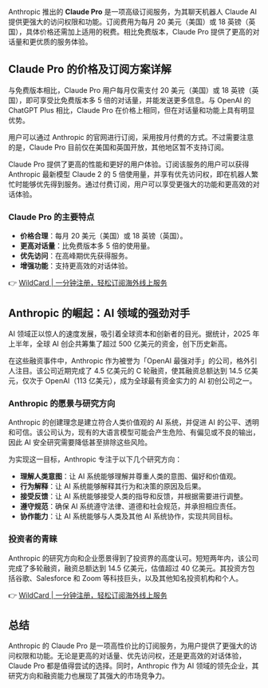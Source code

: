Anthropic 推出的 **Claude Pro** 是一项高级订阅服务，为其聊天机器人 Claude AI 提供更强大的访问权限和功能。订阅费用为每月 20 美元（美国）或 18 英镑（英国），具体价格还需加上适用的税费。相比免费版本，Claude Pro 提供了更高的对话量和更优质的服务体验。

## Claude Pro 的价格及订阅方案详解

与免费版本相比，Claude Pro 用户每月仅需支付 20 美元（美国）或 18 英镑（英国），即可享受比免费版本多 5 倍的对话量，并能发送更多信息。与 OpenAI 的 ChatGPT Plus 相比，Claude Pro 在价格上相同，但在对话量和功能上具有明显优势。

用户可以通过 Anthropic 的官网进行订阅，采用按月付费的方式。不过需要注意的是，Claude Pro 目前仅在美国和英国开放，其他地区暂不支持订阅。

Claude Pro 提供了更高的性能和更好的用户体验。订阅该服务的用户可以获得 Anthropic 最新模型 Claude 2 的 5 倍使用量，并享有优先访问权，即在机器人繁忙时能够优先得到服务。通过付费订阅，用户可以享受更强大的功能和更高效的对话体验。

### Claude Pro 的主要特点

- **价格合理**：每月 20 美元（美国）或 18 英镑（英国）。
- **更高对话量**：比免费版本多 5 倍的使用量。
- **优先访问**：在高峰期优先获得服务。
- **增强功能**：支持更高效的对话体验。

👉 [WildCard | 一分钟注册，轻松订阅海外线上服务](https://bit.ly/bewildcard)

## Anthropic 的崛起：AI 领域的强劲对手

AI 领域正以惊人的速度发展，吸引着全球资本和创新者的目光。据统计，2025 年上半年，全球 AI 创企共筹集了超过 500 亿美元的资金，创下历史新高。

在这些融资事件中，Anthropic 作为被誉为「OpenAI 最强对手」的公司，格外引人注目。该公司近期完成了 4.5 亿美元的 C 轮融资，使其融资总额达到 14.5 亿美元，仅次于 OpenAI（113 亿美元），成为全球最有资金实力的 AI 初创公司之一。

### Anthropic 的愿景与研究方向

Anthropic 的创建理念是建立符合人类价值观的 AI 系统，并促进 AI 的公平、透明和可信。该公司认为，现有的大语言模型可能会产生危险、有偏见或不良的输出，因此 AI 安全研究需要降低甚至排除这些风险。

为实现这一目标，Anthropic 专注于以下几个研究方向：

- **理解人类意图**：让 AI 系统能够理解并尊重人类的意图、偏好和价值观。
- **行为解释**：让 AI 系统能够解释其行为和决策的原因及后果。
- **接受反馈**：让 AI 系统能够接受人类的指导和反馈，并根据需要进行调整。
- **遵守规范**：确保 AI 系统遵守法律、道德和社会规范，并承担相应责任。
- **协作能力**：让 AI 系统能够与人类及其他 AI 系统协作，实现共同目标。

### 投资者的青睐

Anthropic 的研究方向和企业愿景得到了投资界的高度认可。短短两年内，该公司完成了多轮融资，融资总额达到 14.5 亿美元，估值超过 40 亿美元。其投资方包括谷歌、Salesforce 和 Zoom 等科技巨头，以及其他知名投资机构和个人。

👉 [WildCard | 一分钟注册，轻松订阅海外线上服务](https://bit.ly/bewildcard)

## 总结

Anthropic 的 Claude Pro 是一项高性价比的订阅服务，为用户提供了更强大的访问权限和功能。无论是更高的对话量、优先访问权，还是更高效的对话体验，Claude Pro 都是值得尝试的选择。同时，Anthropic 作为 AI 领域的领先企业，其研究方向和融资能力也展现了其强大的市场竞争力。